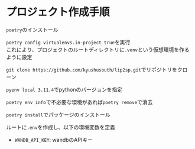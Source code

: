 # プロジェクト作成手順

`poetry`のインストール

`poetry config virtualenvs.in-project true`を実行 \
これにより、プロジェクトのルートディレクトリに`.venv`という仮想環境を作るように設定

`git clone https://github.com/kyushusouth/lip2sp.git`でリポジトリをクローン

`pyenv local 3.11.4`でpythonのバージョンを指定

`poetry env info`で不必要な環境があれば`poetry remove`で消去

`poetry install`でパッケージのインストール

ルートに`.env`を作成し、以下の環境変数を定義
- `WANDB_API_KEY`: wandbのAPIキー